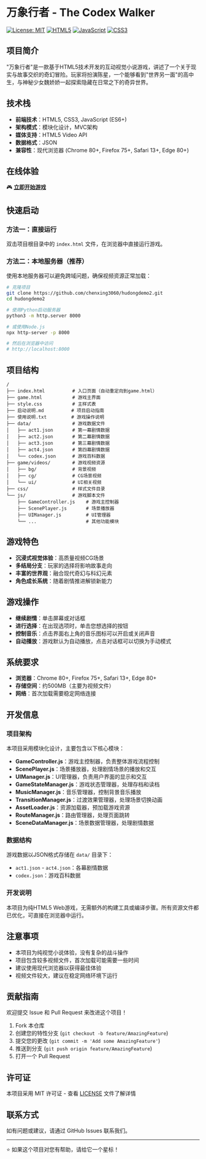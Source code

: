 # 万象行者 - The Codex Walker

[![License: MIT](https://img.shields.io/badge/License-MIT-yellow.svg)](https://opensource.org/licenses/MIT)
[![HTML5](https://img.shields.io/badge/HTML5-E34F26?style=flat&logo=html5&logoColor=white)](https://developer.mozilla.org/en-US/docs/Web/HTML)
[![JavaScript](https://img.shields.io/badge/JavaScript-F7DF1E?style=flat&logo=javascript&logoColor=black)](https://developer.mozilla.org/en-US/docs/Web/JavaScript)
[![CSS3](https://img.shields.io/badge/CSS3-1572B6?style=flat&logo=css3&logoColor=white)](https://developer.mozilla.org/en-US/docs/Web/CSS)

## 项目简介

"万象行者"是一款基于HTML5技术开发的互动视觉小说游戏，讲述了一个关于现实与故事交织的奇幻冒险。玩家将扮演陈星，一个能够看到"世界另一面"的高中生，与神秘少女魏娇娇一起探索隐藏在日常之下的奇异世界。

## 技术栈

- **前端技术**：HTML5, CSS3, JavaScript (ES6+)
- **架构模式**：模块化设计，MVC架构
- **媒体支持**：HTML5 Video API
- **数据格式**：JSON
- **兼容性**：现代浏览器 (Chrome 80+, Firefox 75+, Safari 13+, Edge 80+)

## 在线体验

🎮 **[立即开始游戏](https://chenxing3060.github.io/hudongdemo2/game.html)**

## 快速启动

### 方法一：直接运行
双击项目根目录中的 `index.html` 文件，在浏览器中直接运行游戏。

### 方法二：本地服务器（推荐）
使用本地服务器可以避免跨域问题，确保视频资源正常加载：

```bash
# 克隆项目
git clone https://github.com/chenxing3060/hudongdemo2.git
cd hudongdemo2

# 使用Python启动服务器
python3 -m http.server 8000

# 或使用Node.js
npx http-server -p 8000

# 然后在浏览器中访问
# http://localhost:8000
```

## 项目结构

```
/
├── index.html          # 入口页面（自动重定向到game.html）
├── game.html           # 游戏主界面
├── style.css           # 主样式表
├── 启动说明.md          # 项目启动指南
├── 使用说明.txt         # 游戏操作说明
├── data/               # 游戏数据文件
│   ├── act1.json       # 第一幕剧情数据
│   ├── act2.json       # 第二幕剧情数据
│   ├── act3.json       # 第三幕剧情数据
│   ├── act4.json       # 第四幕剧情数据
│   └── codex.json      # 游戏百科数据
├── game/videos/        # 游戏视频资源
│   ├── bg/             # 背景视频
│   ├── cg/             # CG场景视频
│   └── ui/             # UI相关视频
├── css/                # 样式文件目录
└── js/                 # 游戏脚本文件
    ├── GameController.js    # 游戏主控制器
    ├── ScenePlayer.js       # 场景播放器
    ├── UIManager.js         # UI管理器
    └── ...                  # 其他功能模块
```

## 游戏特色

- **沉浸式视觉体验**：高质量视频CG场景
- **多结局分支**：玩家的选择将影响故事走向
- **丰富的世界观**：融合现代奇幻与科幻元素
- **角色成长系统**：随着剧情推进解锁新能力

## 游戏操作

- **继续剧情**：单击屏幕或对话框
- **进行选择**：在出现选项时，单击您想选择的按钮
- **控制音乐**：点击界面右上角的音乐图标可以开启或关闭声音
- **自动播放**：游戏默认为自动播放，点击对话框可以切换为手动模式

## 系统要求

- **浏览器**：Chrome 80+, Firefox 75+, Safari 13+, Edge 80+
- **存储空间**：约500MB（主要为视频文件）
- **网络**：首次加载需要稳定网络连接

## 开发信息

### 项目架构

本项目采用模块化设计，主要包含以下核心模块：

- **GameController.js**：游戏主控制器，负责整体游戏流程控制
- **ScenePlayer.js**：场景播放器，处理剧情场景的播放和交互
- **UIManager.js**：UI管理器，负责用户界面的显示和交互
- **GameStateManager.js**：游戏状态管理器，处理存档和读档
- **MusicManager.js**：音乐管理器，控制背景音乐播放
- **TransitionManager.js**：过渡效果管理器，处理场景切换动画
- **AssetLoader.js**：资源加载器，预加载游戏资源
- **RouteManager.js**：路由管理器，处理页面跳转
- **SceneDataManager.js**：场景数据管理器，处理剧情数据

### 数据结构

游戏数据以JSON格式存储在 `data/` 目录下：
- `act1.json` - `act4.json`：各幕剧情数据
- `codex.json`：游戏百科数据

### 开发说明

本项目为纯HTML5 Web游戏，无需额外的构建工具或编译步骤。所有资源文件都已优化，可直接在浏览器中运行。

## 注意事项

- 本项目为纯视觉小说体验，没有复杂的战斗操作
- 项目包含较多视频文件，首次加载可能需要一些时间
- 建议使用现代浏览器以获得最佳体验
- 视频文件较大，建议在稳定网络环境下运行

## 贡献指南

欢迎提交 Issue 和 Pull Request 来改进这个项目！

1. Fork 本仓库
2. 创建您的特性分支 (`git checkout -b feature/AmazingFeature`)
3. 提交您的更改 (`git commit -m 'Add some AmazingFeature'`)
4. 推送到分支 (`git push origin feature/AmazingFeature`)
5. 打开一个 Pull Request

## 许可证

本项目采用 MIT 许可证 - 查看 [LICENSE](LICENSE) 文件了解详情

## 联系方式

如有问题或建议，请通过 GitHub Issues 联系我们。

---

⭐ 如果这个项目对您有帮助，请给它一个星标！